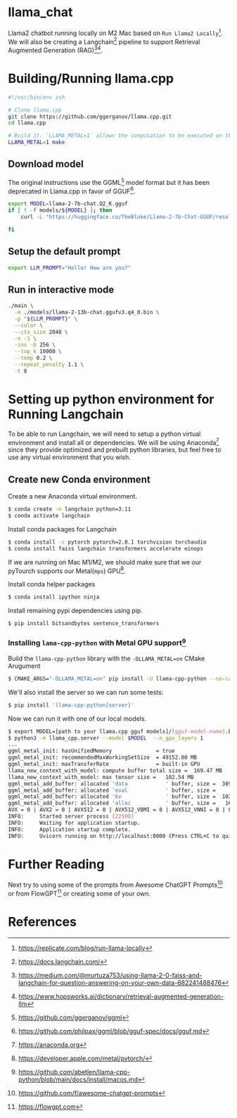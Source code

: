 # llama_chat

Llama2 chatbot running locally on M2 Mac based on `Run Llama2 Locally`[^1].
We will also be creating a Langchain[^7] pipeline to support Retrieval Augmented Generation (RAG)[^2][^9].

# Building/Running llama.cpp

```sh
#!/usr/bin/env zsh

# Clone llama.cpp
git clone https://github.com/ggerganov/llama.cpp.git
cd llama.cpp

# Build it. `LLAMA_METAL=1` allows the computation to be executed on the GPU
LLAMA_METAL=1 make
```

## Download model

The original instructions use the GGML[^3] model format but it has been deprecated in Llama.cpp in favor of GGUF[^4].

```sh
export MODEL=llama-2-7b-chat.Q2_K.gguf
if [ ! -f models/${MODEL} ]; then
    curl -L "https://huggingface.co/TheBloke/Llama-2-7b-Chat-GGUF/resolve/main/${MODEL}" -o models/${MODEL}

fi
```

## Setup the default prompt
```sh
export LLM_PROMPT="Hello! How are you?"
```

## Run in interactive mode
```sh
./main \
  -m ./models/llama-2-13b-chat.ggufv3.q4_0.bin \
  -p "${LLM_PROMPT}" \
  --color \
  --ctx_size 2048 \
  -n -1 \
  -ins -b 256 \
  --top_k 10000 \
  --temp 0.2 \
  --repeat_penalty 1.1 \
  -t 8
```

# Setting up python environment for Running Langchain

To be able to run Langchain, we will need to setup a python virtual environment and install all or dependencies.
We will be using Anaconda[^10] since they provide optimized and prebuilt python libraries, but feel free to use
any virtual environment that you wish.

## Create new Conda environment

Create a new Anaconda virtual environment.

```sh
$ conda create -n langchain python=3.11
$ conda activate langchain
```

Install conda packages for Langchain

```sh
$ conda install -c pytorch pytorch=2.0.1 torchvision torchaudio
$ conda install faiss langchain transformers accelerate einops
```

If we are running on Mac M1/M2, we should make sure that we our pyTourch supports our Metal(`mps`) GPU[^8].

Install conda helper packages

```sh
$ conda install ipython ninja
```

Install remaining pypi dependencies using pip.

```sh
$ pip install bitsandbytes sentence_transformers
```

### Installing `lama-cpp-python` with Metal GPU support[^11]

Build the `llama-cpp-python` library with the `-DLLAMA_METAL=on` CMake Arugument

```sh
$ CMAKE_ARGS="-DLLAMA_METAL=on" pip install -U llama-cpp-python --no-cache-dir
```

We'll also install the server so we can run some tests:

```sh
$ pip install 'llama-cpp-python[server]'
```

Now we can run it with one of our local models.

```sh
$ export MODEL=[path to your llama.cpp gguf models]/[gguf-model-name].bin
$ python3 -m llama_cpp.server --model $MODEL  --n_gpu_layers 1
...
ggml_metal_init: hasUnifiedMemory              = true
ggml_metal_init: recommendedMaxWorkingSetSize  = 49152.00 MB
ggml_metal_init: maxTransferRate               = built-in GPU
llama_new_context_with_model: compute buffer total size =  169.47 MB
llama_new_context_with_model: max tensor size =   102.54 MB
ggml_metal_add_buffer: allocated 'data            ' buffer, size =  3891.95 MB, ( 3892.45 / 49152.00)
ggml_metal_add_buffer: allocated 'eval            ' buffer, size =     1.48 MB, ( 3893.94 / 49152.00)
ggml_metal_add_buffer: allocated 'kv              ' buffer, size =  1026.00 MB, ( 4919.94 / 49152.00)
ggml_metal_add_buffer: allocated 'alloc           ' buffer, size =   168.02 MB, ( 5087.95 / 49152.00)
AVX = 0 | AVX2 = 0 | AVX512 = 0 | AVX512_VBMI = 0 | AVX512_VNNI = 0 | FMA = 0 | NEON = 1 | ARM_FMA = 1 | F16C = 0 | FP16_VA = 0 | WASM_SIMD = 0 | BLAS = 1 | SSE3 = 0 | SSSE3 = 0 | VSX = 0 | 
INFO:     Started server process [22500]
INFO:     Waiting for application startup.
INFO:     Application startup complete.
INFO:     Uvicorn running on http://localhost:8000 (Press CTRL+C to quit)
```

# Further Reading

Next try to using some of the prompts from Awesome ChatGPT Prompts[^5] or from FlowGPT[^6]
or creating some of your own.

# References

[^1]: https://replicate.com/blog/run-llama-locally
[^2]: https://medium.com/@murtuza753/using-llama-2-0-faiss-and-langchain-for-question-answering-on-your-own-data-682241488476
[^3]: https://github.com/ggerganov/ggml
[^4]: https://github.com/philpax/ggml/blob/gguf-spec/docs/gguf.md
[^5]: https://github.com/f/awesome-chatgpt-prompts
[^6]: https://flowgpt.com
[^7]: https://docs.langchain.com/
[^8]: https://developer.apple.com/metal/pytorch/
[^9]: https://www.hopsworks.ai/dictionary/retrieval-augmented-generation-llm
[^10]: https://anaconda.org
[^11]: https://github.com/abetlen/llama-cpp-python/blob/main/docs/install/macos.md
